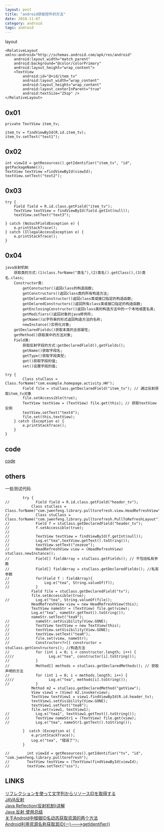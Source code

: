 ```yaml
---
layout: post
title: "android获取控件的方法"
date: 2018-11-07
category: android
tags: android
---
```


layout  

	<RelativeLayout xmlns:android="http://schemas.android.com/apk/res/android"
	    android:layout_width="match_parent"
	    android:background="@color/colorPrimary"
	    android:layout_height="wrap_content">
	    <TextView
	        android:id="@+id/item_tv"
	        android:layout_width="wrap_content"
	        android:layout_height="wrap_content"
	        android:layout_centerInParent="true"
	        android:textSize="25sp" />
	</RelativeLayout>


## 0x01

	private TextView item_tv;

	item_tv = findViewById(R.id.item_tv);
	item_tv.setText("text1");

## 0x02

	int viewId = getResources().getIdentifier("item_tv", "id", getPackageName());
	TextView textView =findViewById(viewId);
	textView.setText("text2");

## 0x03

	try {
	    Field field = R.id.class.getField("item_tv");
	    TextView textView = findViewById(field.getInt(null));
	    textView.setText("text3");

	} catch (NoSuchFieldException e) {
	    e.printStackTrace();
	} catch (IllegalAccessException e) {
	    e.printStackTrace();
	}

## 0x04

    java反射机制
        获取类的方式:(1)class.forName("类名"),(2)类名().getClass(),(3)类名.class;
        Constructor类:
            getConstuctor()返回class的构造函数;
            getConstructors()返回class类的所有构造方法;
            getDelaredConstructor()返回class类或接口指定的构造函数;
            getDelaredConstructors()返回所有class类或接口指定的构造函数;
            getEnclosingConstructor()返回class类的构造方法中的一个本地或匿名类;
            getModifiers()返回对象的java修饰符;
            getName()以字符串的形式返回构造方法的名称;
            newInstance()实例化对象;
        getDeclaredFields()获取本类的全部属性;
        getMethod()获取类中的方法对象;
        Field类:
            获取反射字段的方式:getDeclaredField(),getFields();
            getName()获取字段名;
            getType()获取字段类型;
            get()获取字段的值;
            set()设置字段的值;

	try {
	        Class stuClass = Class.forName("com.example.homepage.activity.HH");
	        Field file = stuClass.getDeclaredField("item_tv"); // 通过反射获取item_tv对象
	        file.setAccessible(true);
	        TextView textView = (TextView) file.get(this); // 获取textView实例
	        textView.setText("text4");
	        file.set(this,textView);
	    } catch (Exception e) {
	        e.printStackTrace();
	    }
	}

## code
[code](https://github.com/tea9/dear_kotlin_code/blob/master/homepage/src/main/java/com/example/homepage/activity/HH.java)  

## others
一些测试代码  

            try {
    //            Field field = R.id.class.getField("header_tv");
                Class stuClass = Class.forName("com.jwenfeng.library.pulltorefresh.view.HeadRefreshView");
    //            Class stuClass = Class.forName("com.jwenfeng.library.pulltorefresh.PullToRefreshLayout");
    //            Field f = stuClass.getDeclaredField("header_tv");
    //            f.setAccessible(true);
    //
    //            TextView textView = findViewById(f.getInt(null));
    //            Log.e("tea",textView.getText().toString());
    //            textView.setText("zezeze");
    //            HeadRefreshView view = (HeadRefreshView) stuClass.newInstance();
    //            Field[] fieldArray = stuClass.getFields(); // 不包括私有参数
    //            Field[] fieldArray = stuClass.getDeclaredFields(); //私有参数
    //            for(Field f : fieldArray){
    //                Log.e("tea", String.valueOf(f));
    //            }
                Field file = stuClass.getDeclaredField("tv");
                file.setAccessible(true);
    //            Log.e("tea", String.valueOf(file));
                HeadRefreshView view = new HeadRefreshView(this);
                TextView nameStr = (TextView) file.get(view);
                Log.e("tea", nameStr.getText().toString());
                nameStr.setText("tea9");
    //            nameStr.setVisibility(View.GONE);
    //            TextView textView = new TextView(this);
    //            textView.setVisibility(View.GONE);
    //            textView.setText("tea0");
    //            file.set(view, nameStr);
    //            Constructor<?>[] constructor = stuClass.getConstructors(); //构造方法
    //            for (int i = 0; i < constructor.length; i++) {
    ////                Log.e("tea", constructor[i].toString());
    //            }
    //            Method[] methods = stuClass.getDeclaredMethods(); // 获取声明的方法
    //            for (int i = 0; i < methods.length; i++) {
    ////                Log.e("tea", methods[i].toString());
    //            }
                Method m2 = stuClass.getDeclaredMethod("getView");
                View view1 = (View) m2.invoke(view);
                TextView textView1 = view1.findViewById(R.id.header_tv);
                textView1.setVisibility(View.GONE);
                textView1.setText("tea8");
                file.set(view1, textView1);
    //            Log.e("tea1", textView1.getText().toString());
    //            TextView nameStr1 = (TextView) file.get(view);
    //            Log.e("tea", nameStr1.getText().toString());

            }  catch (Exception e) {
                e.printStackTrace();
                Log.e("tea", "错误了");
            }

    //        int viewId = getResources().getIdentifier("tv", "id", "com.jwenfeng.library.pulltorefresh");
    //        TextView textView = (TextView)findViewById(viewId);
    //        textView.setText("sss");


## LINKS

[リフレクションを使って文字列からリソースIDを取得する](https://qiita.com/1plus4/items/9f273b26945a8659d441)  
[JAVA反射](https://www.jianshu.com/p/5c9bc53556b8)  
[Java Reflection(反射机制)详解](https://www.jianshu.com/p/2315dda64ad2)  
[Java 反射 使用总结](https://www.cnblogs.com/zhaoyanjun/p/6074887.html)  
[关于Android中根据ID名动态获取资源的两个方法](https://blog.csdn.net/stzy00/article/details/41079907)  
[Android利用资源名称获取其ID(一)--->getIdentifier()](https://blog.csdn.net/lfdfhl/article/details/21017889)  